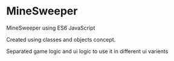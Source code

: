 # MineSweeper
MineSweeper using ES6 JavaScript

Created using classes and objects concept.
 
Separated game logic and ui logic to use it in different ui varients

